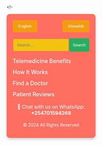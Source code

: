 <!-<!-- Sidebar -->
<aside class="sidebar">
  <!-- Language Selector -->
  <div class="language-selector">
    <button id="english-btn" class="lang-btn">English</button>
    <button id="swahili-btn" class="lang-btn">Kiswahili</button>
  </div>

  <!-- Search Bar -->
  <div class="search-bar">
    <input type="text" id="search-input" placeholder="Search...">
    <button class="search-btn">Search</button>
  </div>

  <!-- Sidebar Links -->
  <ul class="sidebar-links">
    <li><a id="telemedicine-link" href="https://www.health.go.ke/telemedicine/" target="_blank">Telemedicine Benefits</a></li>
    <li><a id="how-it-works-link" href="https://www.medihealthkenya.com/how-telemedicine-works" target="_blank">How It Works</a></li>
    <li><a id="find-doctor-link" href="https://www.kenyamedicaldirectory.co.ke/" target="_blank">Find a Doctor</a></li>
    <li><a id="patient-reviews-link" href="#">Patient Reviews</a></li>
  </ul>

  <!-- WhatsApp Contact -->
  <div class="whatsapp-contact">
    <p>📲 Chat with us on WhatsApp: <a href="https://wa.me/254701594268" target="_blank">+254701594268</a></p>
  </div>

  <!-- Footer -->
  <div class="footer">
    <p>&copy; 2024 All Rights Reserved</p>
  </div>
</aside>

<!-- Add the styling -->
<style>
  /* Sidebar Styling */
  .sidebar {
    width: 250px;
    background-color: #FF6F61; /* Bright coral background */
    color: #FFFFFF; /* White text */
    padding: 20px;
    border-radius: 10px;
    box-shadow: 0 4px 10px rgba(0, 0, 0, 0.2); /* Subtle shadow */
  }

  /* Language Selector Styling */
  .language-selector {
    display: flex;
    justify-content: space-between;
    margin-bottom: 20px;
  }

  .lang-btn {
    background-color: #F39C12; /* Bright yellow-orange */
    color: white;
    padding: 12px 18px;
    border: none;
    border-radius: 5px;
    cursor: pointer;
    transition: background-color 0.3s ease;
  }

  .lang-btn:hover {
    background-color: #E67E22; /* Slightly darker shade */
  }

  /* Search Bar Styling */
  .search-bar {
    display: flex;
    margin-bottom: 20px;
  }

  .search-bar input {
    padding: 12px;
    border: 2px solid #FF6F61; /* Matching border color */
    border-radius: 5px;
    width: 80%;
    background-color: #F1C40F; /* Light yellow background */
    color: #333;
  }

  .search-btn {
    padding: 12px;
    background-color: #27AE60; /* Vibrant green */
    border: none;
    border-radius: 5px;
    cursor: pointer;
    color: white;
    transition: background-color 0.3s ease;
  }

  .search-btn:hover {
    background-color: #2ECC71; /* Slightly lighter shade */
  }

  /* Sidebar Links Styling */
  .sidebar-links {
    list-style: none;
    padding: 0;
  }

  .sidebar-links li {
    margin: 15px 0;
  }

  .sidebar-links a {
    color: #FFFFFF; /* White text for links */
    text-decoration: none;
    font-size: 18px;
    font-weight: 500;
    transition: color 0.3s ease;
  }

  .sidebar-links a:hover {
    color: #3498DB; /* Bright blue on hover */
    font-weight: bold;
  }

  /* WhatsApp Contact Styling */
  .whatsapp-contact {
    margin-top: 20px;
    text-align: center;
    font-size: 16px;
  }

  .whatsapp-contact a {
    color: #FFFFFF;
    font-weight: bold;
    text-decoration: none;
    transition: color 0.3s ease;
  }

  .whatsapp-contact a:hover {
    color: #25D366; /* WhatsApp green on hover */
  }

  /* Footer Styling */
  .footer {
    margin-top: 20px;
    text-align: center;
    font-size: 14px;
    color: #FFFFFF;
  }
</style>

<script>
  // Toggle between English and Kiswahili
  const englishBtn = document.getElementById('english-btn');
  const swahiliBtn = document.getElementById('swahili-btn');

  const searchInput = document.getElementById('search-input');
  const telemedicineLink = document.getElementById('telemedicine-link');
  const howItWorksLink = document.getElementById('how-it-works-link');
  const findDoctorLink = document.getElementById('find-doctor-link');
  const patientReviewsLink = document.getElementById('patient-reviews-link');

  englishBtn.addEventListener('click', () => {
    // Switch to English
    searchInput.placeholder = 'Search...';
    telemedicineLink.textContent = 'Telemedicine Benefits';
    howItWorksLink.textContent = 'How It Works';
    findDoctorLink.textContent = 'Find a Doctor';
    patientReviewsLink.textContent = 'Patient Reviews';
  });

  swahiliBtn.addEventListener('click', () => {
    // Switch to Kiswahili
    searchInput.placeholder = 'Tafuta daktari, huduma, au habari...';
    telemedicineLink.textContent = 'Faida za Telemedicine Kenya';
    howItWorksLink.textContent = 'Jinsi Telemedicine Inavyofanya Kazi';
    findDoctorLink.textContent = 'Pata Daktari';
    patientReviewsLink.textContent = 'Maoni ya Wapatiwa Huduma';
  });
</script>
